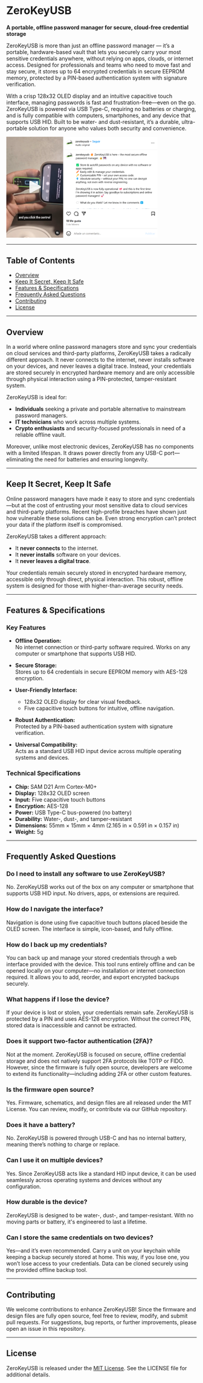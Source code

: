 # ZeroKeyUSB

**A portable, offline password manager for secure, cloud-free credential storage**

ZeroKeyUSB is more than just an offline password manager — it’s a portable, hardware-based vault that lets you securely carry your most sensitive credentials anywhere, without relying on apps, clouds, or internet access. Designed for professionals and teams who need to move fast and stay secure, it stores up to 64 encrypted credentials in secure EEPROM memory, protected by a PIN-based authentication system with signature verification.

With a crisp 128x32 OLED display and an intuitive capacitive touch interface, managing passwords is fast and frustration-free—even on the go. ZeroKeyUSB is powered via USB Type-C, requiring no batteries or charging, and is fully compatible with computers, smartphones, and any device that supports USB HID. Built to be water- and dust-resistant, it’s a durable, ultra-portable solution for anyone who values both security and convenience.

<a href="https://www.instagram.com/p/DFtAv4eNb4j/">
  <img src="https://github.com/Depbit-lab/Zerokey/blob/main/Pictures/instagram%20video.png" alt="Watch the video" width="400">
</a>




---

## Table of Contents

- [Overview](#overview)
- [Keep It Secret, Keep It Safe](#keep-it-secret-keep-it-safe)
- [Features & Specifications](#features--specifications)
- [Frequently Asked Questions](#frequently-asked-questions)
- [Contributing](#contributing)
- [License](#license)

---

## Overview

In a world where online password managers store and sync your credentials on cloud services and third-party platforms, ZeroKeyUSB takes a radically different approach. It never connects to the internet, never installs software on your devices, and never leaves a digital trace. Instead, your credentials are stored securely in encrypted hardware memory and are only accessible through physical interaction using a PIN-protected, tamper-resistant system.

ZeroKeyUSB is ideal for:
- **Individuals** seeking a private and portable alternative to mainstream password managers.
- **IT technicians** who work across multiple systems.
- **Crypto enthusiasts** and security-focused professionals in need of a reliable offline vault.

Moreover, unlike most electronic devices, ZeroKeyUSB has no components with a limited lifespan. It draws power directly from any USB-C port—eliminating the need for batteries and ensuring longevity.

---

## Keep It Secret, Keep It Safe

Online password managers have made it easy to store and sync credentials—but at the cost of entrusting your most sensitive data to cloud services and third-party platforms. Recent high-profile breaches have shown just how vulnerable these solutions can be. Even strong encryption can’t protect your data if the platform itself is compromised.

ZeroKeyUSB takes a different approach:  
- It **never connects** to the internet.  
- It **never installs** software on your devices.  
- It **never leaves a digital trace**.

Your credentials remain securely stored in encrypted hardware memory, accessible only through direct, physical interaction. This robust, offline system is designed for those with higher-than-average security needs.

---

## Features & Specifications

### Key Features
- **Offline Operation:**  
  No internet connection or third-party software required. Works on any computer or smartphone that supports USB HID.
  
- **Secure Storage:**  
  Stores up to 64 credentials in secure EEPROM memory with AES-128 encryption.
  
- **User-Friendly Interface:**  
  - 128x32 OLED display for clear visual feedback.  
  - Five capacitive touch buttons for intuitive, offline navigation.
  
- **Robust Authentication:**  
  Protected by a PIN-based authentication system with signature verification.

- **Universal Compatibility:**  
  Acts as a standard USB HID input device across multiple operating systems and devices.

### Technical Specifications
- **Chip:** SAM D21 Arm Cortex-M0+
- **Display:** 128x32 OLED screen
- **Input:** Five capacitive touch buttons
- **Encryption:** AES-128
- **Power:** USB Type-C bus-powered (no battery)
- **Durability:** Water-, dust-, and tamper-resistant
- **Dimensions:** 55mm × 15mm × 4mm (2.165 in × 0.591 in × 0.157 in)
- **Weight:** 5g

---

## Frequently Asked Questions

### Do I need to install any software to use ZeroKeyUSB?
No. ZeroKeyUSB works out of the box on any computer or smartphone that supports USB HID input. No drivers, apps, or extensions are required.

### How do I navigate the interface?
Navigation is done using five capacitive touch buttons placed beside the OLED screen. The interface is simple, icon-based, and fully offline.

### How do I back up my credentials?
You can back up and manage your stored credentials through a web interface provided with the device. This tool runs entirely offline and can be opened locally on your computer—no installation or internet connection required. It allows you to add, reorder, and export encrypted backups securely.

### What happens if I lose the device?
If your device is lost or stolen, your credentials remain safe. ZeroKeyUSB is protected by a PIN and uses AES-128 encryption. Without the correct PIN, stored data is inaccessible and cannot be extracted.

### Does it support two-factor authentication (2FA)?
Not at the moment. ZeroKeyUSB is focused on secure, offline credential storage and does not natively support 2FA protocols like TOTP or FIDO. However, since the firmware is fully open source, developers are welcome to extend its functionality—including adding 2FA or other custom features.

### Is the firmware open source?
Yes. Firmware, schematics, and design files are all released under the MIT License. You can review, modify, or contribute via our GitHub repository.

### Does it have a battery?
No. ZeroKeyUSB is powered through USB-C and has no internal battery, meaning there’s nothing to charge or replace.

### Can I use it on multiple devices?
Yes. Since ZeroKeyUSB acts like a standard HID input device, it can be used seamlessly across operating systems and devices without any configuration.

### How durable is the device?
ZeroKeyUSB is designed to be water-, dust-, and tamper-resistant. With no moving parts or battery, it's engineered to last a lifetime.

### Can I store the same credentials on two devices?
Yes—and it’s even recommended. Carry a unit on your keychain while keeping a backup securely stored at home. This way, if you lose one, you won’t lose access to your credentials. Data can be cloned securely using the provided offline backup tool.

---

## Contributing

We welcome contributions to enhance ZeroKeyUSB! Since the firmware and design files are fully open source, feel free to review, modify, and submit pull requests. For suggestions, bug reports, or further improvements, please open an issue in this repository.

---

## License

ZeroKeyUSB is released under the [MIT License](LICENSE). See the LICENSE file for additional details.

